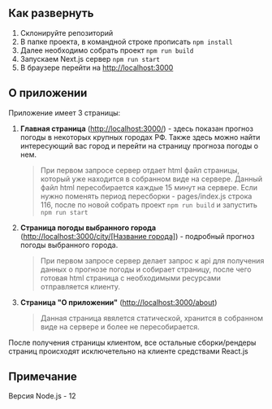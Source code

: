 ## Как развернуть

1. Склонируйте репозиторий
2. В папке проекта, в командной строке прописать `npm install`
3. Далее необходимо собрать проект `npm run build`
4. Запускаем Next.js сервер `npm run start`
5. В браузере перейти на [http://localhost:3000](http://localhost:3000)

## О приложении

Приложение имеет 3 страницы:

1. **Главная страница** ([http://localhost:3000/](http://localhost:3000/)) - здесь показан прогноз погоды в некоторых крупных городах РФ. Также здесь можно найти интересующий вас город и перейти на страницу прогноза погоды о нем.

   > При первом запросе сервер отдает html файл страницы, который уже находится в собранном виде на сервере. Данный файл html пересобирается каждые 15 минут на сервере. Если нужно поменять период пересборки - pages/index.js строка 116, после по новой собрать проект `npm run build` и запустить `npm run start`

2. **Страница погоды выбранного города** ([http://localhost:3000/city/[Название города]](http://localhost:3000/city/Москва)) - подробный прогноз погоды выбранного города.

   > При первом запросе сервер делает запрос к api для получения данных о прогнозе погоды и собирает страницу, после чего готовая html страница с необходимыми ресурсами отправляется клиенту.

3. **Страница "О приложении"** ([http://localhost:3000/about](http://localhost:3000/about))

   > Данная страница явялется статической, хранится в собранном виде на сервере и более не пересобирается.

После получения страницы клиентом, все остальные сборки/рендеры страниц происходят исключетельно на клиенте средствами React.js

## Примечание

Версия Node.js - 12
